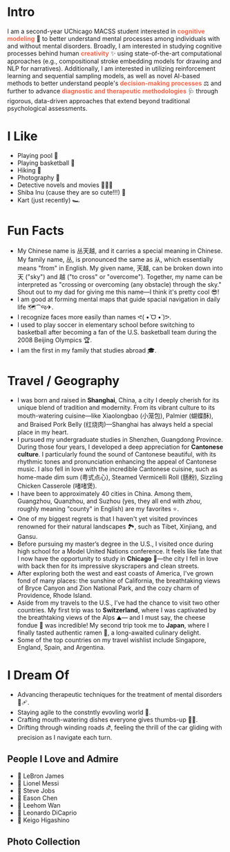 # Intro

I am a second-year UChicago MACSS student interested in <b style="color:#FF6347;">cognitive modeling</b> 🧠 to better understand mental processes among individuals with and without mental disorders. Broadly, I am interested in studying cognitive processes behind human <b style="color:#FF6347;">creativity</b> ✨ using state-of-the-art computational approaches (e.g., compositional stroke embedding models for drawing and NLP for narratives). Additionally, I am interested in utilizing reinforcement learning and sequential sampling models, as well as novel AI-based methods to better understand people's <b style="color:#FF6347;">decision-making processes</b> ⚖️ and further to advance <b style="color:#FF6347;">diagnostic and therapeutic methodologies</b> 🩺 through rigorous, data-driven approaches that extend beyond traditional psychological assessments.

# I Like

- Playing pool 🎱
- Playing basketball 🏀
- Hiking 🥾
- Photography 📸
- Detective novels and movies 🕵🏻‍♂️
- Shiba Inu (cause they are so cute!!!) 🐶
- Kart (just recently) 🏎️

# Fun Facts

- My Chinese name is 丛天越, and it carries a special meaning in Chinese. My family name, 丛, is pronounced the same as 从, which essentially means "from" in English. My given name, 天越, can be broken down into 天 ("sky") and 越 ("to cross" or "overcome"). Together, my name can be interpreted as "crossing or overcoming (any obstacle) through the sky." Shout out to my dad for giving me this name—I think it's pretty cool 😎!
- I am good at forming mental maps that guide spacial navigation in daily life 🗺️⁀જ✈︎. 
- I recognize faces more easily than names ᕙ(  •̀ ᗜ •́  )ᕗ. 
- I used to play soccer in elementary school before switching to basketball after becoming a fan of the U.S. basketball team during the 2008 Beijing Olympics 🏆.
- I am the first in my family that studies abroad 🎓.

# Travel / Geography

- I was born and raised in **Shanghai**, China, a city I deeply cherish for its unique blend of tradition and modernity. From its vibrant culture to its mouth-watering cuisine—like Xiaolongbao (小笼包), Palmier (蝴蝶酥), and Braised Pork Belly (红烧肉)—Shanghai has always held a special place in my heart.
- I pursued my undergraduate studies in Shenzhen, Guangdong Province. During those four years, I developed a deep appreciation for **Cantonese culture**. I particularly found the sound of Cantonese beautiful, with its rhythmic tones and pronunciation enhancing the appeal of Cantonese music. I also fell in love with the incredible Cantonese cuisine, such as home-made dim sum (粤式点心), Steamed Vermicelli Roll (肠粉), Sizzling Chicken Casserole (啫啫煲). 
- I have been to approximately 40 cities in China. Among them, Guangzhou, Quanzhou, and Suzhou (yes, they all end with *zhou*, roughly meaning "county" in English) are my favorites ⭐.   
- One of my biggest regrets is that I haven't yet visited provinces renowned for their natural landscapes 🏞️, such as Tibet, Xinjiang, and Gansu.
- Before pursuing my master’s degree in the U.S., I visited once during high school for a Model United Nations conference. It feels like fate that I now have the opportunity to study in **Chicago** 🌇—the city I fell in love with back then for its impressive skyscrapers and clean streets.
- After exploring both the west and east coasts of America, I've grown fond of many places: the sunshine of California, the breathtaking views of Bryce Canyon and Zion National Park, and the cozy charm of Providence, Rhode Island.
- Aside from my travels to the U.S., I’ve had the chance to visit two other countries. My first trip was to **Switzerland**, where I was captivated by the breathtaking views of the Alps ⛰️— and I must say, the cheese fondue 🧀 was incredible! My second trip took me to **Japan**, where I finally tasted authentic ramen 🍜, a long-awaited culinary delight.
- Some of the top countries on my travel wishlist include Singapore, England, Spain, and Argentina. 

# I Dream Of

- Advancing therapeutic techniques for the treatment of mental disorders 🧠🩹.
- Staying agile to the constntly evovling world 🎯.
- Crafting mouth-watering dishes everyone gives thumbs-up 👨‍🍳.
- Drifting through winding roads ⛐, feeling the thrill of the car gliding with precision as I navigate each turn.

## People I Love and Admire

- 🧡 LeBron James
- 💛 Lionel Messi
- 💚 Steve Jobs
- 🩵 Eason Chen
- 💙 Leehom Wan
- 💜 Leonardo DiCaprio
- 🩷 Keigo Higashino

## Photo Collection